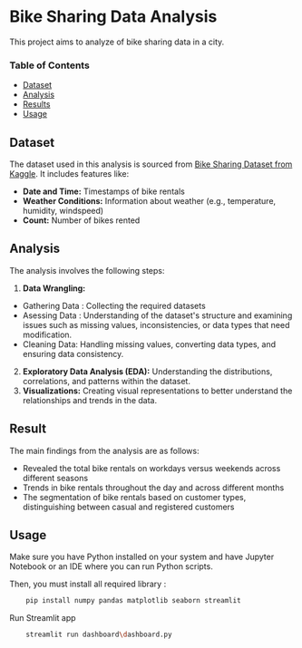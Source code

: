 
# Bike Sharing Data Analysis

This project aims to analyze of bike sharing data in a city. 

### Table of Contents

- [Dataset](#dataset)
- [Analysis](#analysis)
- [Results](#results)
- [Usage](#usage)

## Dataset
The dataset used in this analysis is sourced from [Bike Sharing Dataset from Kaggle](https://www.kaggle.com/datasets/lakshmi25npathi/bike-sharing-dataset). 
It includes features like:
- **Date and Time:** Timestamps of bike rentals
- **Weather Conditions:** Information about weather (e.g., temperature, humidity, windspeed)
- **Count:** Number of bikes rented

## Analysis

The analysis involves the following steps:

1. **Data Wrangling:**
- Gathering Data : Collecting the required datasets
- Asessing Data : Understanding of the dataset's structure and examining issues such as missing values, inconsistencies, or data types that need modification. 
- Cleaning Data: Handling missing values, converting data types, and ensuring data consistency.
2. **Exploratory Data Analysis (EDA):** Understanding the distributions, correlations, and patterns within the dataset.
3. **Visualizations:** Creating visual representations to better understand the relationships and trends in the data.

## Result
The main findings from the analysis are as follows:
- Revealed the total bike rentals on workdays versus weekends across different seasons
- Trends in bike rentals throughout the day and across different months
- The segmentation of bike rentals based on customer types, distinguishing between casual and registered customers

## Usage

Make sure you have Python installed on your system and have Jupyter Notebook or an IDE where you can run Python scripts. 

Then, you must install all required library :

```bash
    pip install numpy pandas matplotlib seaborn streamlit 
```

Run Streamlit app
```bash
    streamlit run dashboard\dashboard.py
```

